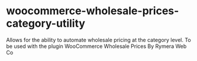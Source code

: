 # woocommerce-wholesale-prices-category-utility
Allows for the ability to automate wholesale pricing at the category level. To be used with the plugin WooCommerce Wholesale Prices By Rymera Web Co

